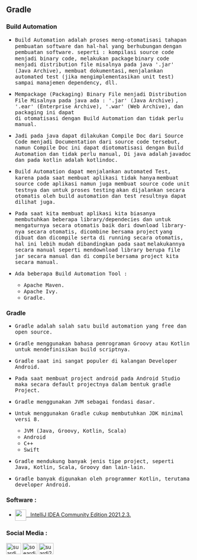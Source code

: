 ## Gradle

### Build Automation

- <samp> Build Automation adalah proses meng-otomatisasi tahapan pembuatan software dan hal-hal yang berhubungan</samp>
  <samp> dengan pembuatan software. seperti : kompilasi source code menjadi binary code, melakukan package</samp> 
  <samp> binary code menjadi distribution file misalnya pada java '.jar' (Java Archive), membuat dokumentasi,</samp> 
  <samp> menjalankan automated test (jika mengimplementasikan unit test) sampai manajemen dependency, dll.</samp>
  
- <samp>Mempackage (Packaging) Binary File menjadi Distribution File Misalnya pada java ada : '.jar' (Java Archive)</samp>
  <samp>, '.ear' (Enterprise Archive), '.war' (Web Archive), dan packaging ini dapat</samp>  
  <samp>di otomatisasi dengan Build Automation dan tidak perlu manual.</samp>
  
- <samp>Jadi pada java dapat dilakukan Compile Doc dari Source Code menjadi Documentation dari source code tersebut,</samp> 
  <samp>namun Compile Doc ini dapat diotomatisasi dengan Build Automation dan tidak perlu manual, Di java adalah</samp> 
  <samp>javadoc dan pada kotlin adalah kotlindoc.</samp>
  
- <samp>Build Automation dapat menjalankan automated Test, karena pada saat membuat aplikasi tidak hanya</samp>
  <samp>membuat source code aplikasi namun juga membuat source code unit testnya dan untuk proses testing</samp>
  <samp>akan dijalankan secara otomatis oleh build automation dan test resultnya dapat dilihat juga.</samp>
  
- <samp>Pada saat kita membuat aplikasi kita biasanya membutuhkan beberapa library/dependecies dan untuk</samp>
  <samp>mengaturnya secara otomatis baik dari download library-nya secara otomatis, dicombine bersama project</samp>
  <samp>yang dibuat dan dicompile serta di running secara otomatis, hal ini lebih mudah dibandingkan pada saat</samp>
  <samp>melakukannya secara manual seperti mendownload library berupa file jar secara manual dan di compile</samp>
  <samp>bersama project kita secara manual.</samp>
  
- <samp>Ada beberapa Build Automation Tool :</samp>
	- <samp>Apache Maven.</samp>
	- <samp>Apache Ivy.</samp>
	- <samp>Gradle.</samp>
  
### Gradle

- <samp>Gradle adalah salah satu build automation yang free dan open source.</samp>
	
- <samp>Gradle menggunakan bahasa pemrograman Groovy atau Kotlin untuk mendefinisikan build scriptnya.</samp>
	
- <samp>Gradle saat ini sangat populer di kalangan Developer Android.</samp>

- <samp>Pada saat membuat project android pada Android Studio maka secara default projectnya dalam bentuk gradle Project.</samp> 
 
- <samp>Gradle menggunakan JVM sebagai fondasi dasar.</samp>

- <samp>Untuk menggunakan Gradle cukup membutuhkan JDK minimal versi 8.</samp>
	- <samp>JVM (Java, Groovy, Kotlin, Scala)</samp>
	- <samp>Android</samp>
	- <samp>C++</samp>
	- <samp>Swift</samp>

- <samp>Gradle mendukung banyak jenis tipe project, seperti Java, Kotlin, Scala, Groovy dan lain-lain.</samp>

- <samp>Gradle banyak digunakan oleh programmer Kotlin, terutama developer Android.</samp>

### Software :

 - <a href="https://www.jetbrains.com/idea/download/?from=SafeEyes#section=windows" target="blank"><img align="center" src="https://img.icons8.com/material/144/000000/intellij-idea.png" height="30" width="30" />&nbsp;&nbsp;&nbsp;IntelliJ IDEA Community Edition 2021.2.3.</a>

### Social Media :
<p align="left">
<a href="https://fb.com/suardi.daudmanda" target="blank"><img align="center" src="https://cdn.jsdelivr.net/npm/simple-icons@v3/icons/facebook.svg" alt="suardi.daudmanda" height="30" width="40" /></a>
<a href="https://instagram.com/soeardi_26" target="blank"><img align="center" src="https://cdn.jsdelivr.net/npm/simple-icons@v3/icons/instagram.svg" alt="soeardi_26" height="30" width="40" /></a>
<a href="mailto:suardi260696@gmail.com" target="blank"><img align="center" src="https://cdn.jsdelivr.net/npm/simple-icons@v3/icons/gmail.svg" alt="suardi260696@gmail.com" height="30" width="40" /></a>
</p>

